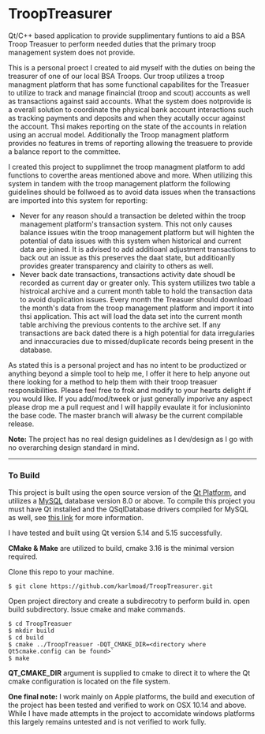 # **TroopTreasurer**

Qt/C++ based application to provide supplimentary funtions to aid a BSA Troop Treasuer to perform needed duties that the primary troop management system does not provide.  

This is a personal proect I created to aid myself with the duties on being the treasurer of one of our local BSA Troops.  Our troop utilizes a troop managment platform that has some functional capabilites for the Treasuer to utilize to track and manage finaincial (troop and scout) accounts as well as transactions against said accounts.  What the system does notprovide is a overall solution to coordinate the physical bank account interactions such as tracking payments and deposits and when they acutally occur against the account.  Thsi makes reporting on the state of the accounts in relation using an accrual model.  Additionally the Troop managment platform provides no features in trems of reporting allowing the treasuere to provide a balance report to the committee.  

I created this project to supplimnet the troop managment platform to add functions to coverthe areas mentioned above and more.  When utilizing this system in tandem with the troop management platform the following guidelines should be follwoed as to avoid data issues when the transactions are imported into this system for reporting:

- Never for any reason should a transaction be deleted within the troop management platform's transaction system. This not only causes balance issues witin the troop management platform but will highten the potential of data issues with this system when historical and current data are joined.  It is advised to add additioanl adjustment transactions to back out an issue as this preserves the daat state, but additioanlly provides greater transparency and clairity to others as well.
- Never back date transactions, transactions activity date shoudl be recorded as current day or greater only.  This system utiilizes two table a histroical archive and a current month table to hold the transaction data to avoid duplication issues.  Every month the Treasuer should download the month's data from the troop management platform and import it into thsi application.  This act will load the data set into the current month table archiving the previous contents to the archive set.  If any transactions are back dated there is a high potential for data irregularies and innaccuracies due to missed/duplicate records being present in the database.  



As stated this is a personal project and has no intent to be productized or anything beyond a simple tool to help me, I offer it here to help anyone out there looking for a method to help them with their troop treasuer responsibilities. Please feel free to frok and modify to your hearts delight if you would like.  If you add/mod/tweek or just generally imporive any aspect please drop me a pull request and I will happily evaulate it for inclusioninto the base code.  The master branch will alwasy be the current compilable release.  

**Note:** The project has no real design guidelines as I dev/design as I go with no overarching design standard in mind.  

------

### To Build

This project is built using the open source version of the [Qt Platform](https://www.qt.io/download-open-source?hsCtaTracking=9f6a2170-a938-42df-a8e2-a9f0b1d6cdce%7C6cb0de4f-9bb5-4778-ab02-bfb62735f3e5), and utilizes a [MySQL](https://www.mysql.com/) database version 8.0 or above.  To compile this project you must have Qt installed and the QSqlDatabase drivers compiled for MySQL as well, see [this link](https://doc.qt.io/qt-5/sql-driver.html) for more information.

 I have tested and built using Qt version 5.14 and 5.15 successfully.

**CMake & Make** are utilized to build, cmake 3.16 is the minimal version required.

Clone this repo to your machine.

`$ git clone https://github.com/karlmoad/TroopTreasurer.git`

Open project directory and create a subdirecotry to perform build in. open build subdirectory. Issue cmake and make commands.

```
$ cd TroopTreasuer
$ mkdir build
$ cd build
$ cmake ../TroopTreasuer -DQT_CMAKE_DIR=<directory where Qt5cmake.config can be found>`
$ make
```

**QT_CMAKE_DIR** argument is supplied to cmake to direct it to where the Qt cmake configuration is located on the file system.  

**One final note:**  I work mainly on Apple platforms, the build and execution of the project has been tested and verified to work on OSX 10.14 and above.  While I have made attempts in the project to accomidate windows platforms this largely remains untested and is not verified to work fully. 





















   













